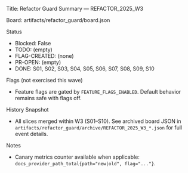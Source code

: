 Title: Refactor Guard Summary — REFACTOR_2025_W3

Board: artifacts/refactor_guard/board.json

Status
- Blocked: False
- TODO: (empty)
- FLAG-CREATED: (none)
- PR-OPEN: (empty)
- DONE: S01, S02, S03, S04, S05, S06, S07, S08, S09, S10

Flags (not exercised this wave)
- Feature flags are gated by `FEATURE_FLAGS_ENABLED`. Default behavior remains safe with flags off.

History Snapshot
- All slices merged within W3 (S01–S10). See archived board JSON in `artifacts/refactor_guard/archive/REFACTOR_2025_W3_*.json` for full event details.

Notes
- Canary metrics counter available when applicable: `docs_provider_path_total{path="new|old", flag="..."}`.
